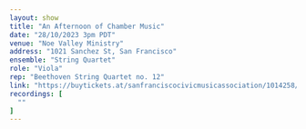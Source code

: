 ```yaml
---
layout: show
title: "An Afternoon of Chamber Music"
date: "28/10/2023 3pm PDT"
venue: "Noe Valley Ministry"
address: "1021 Sanchez St, San Francisco"
ensemble: "String Quartet"
role: "Viola"
rep: "Beethoven String Quartet no. 12"
link: "https://buytickets.at/sanfranciscocivicmusicassociation/1014258/r/website"
recordings: [
  ""
]
---
```

